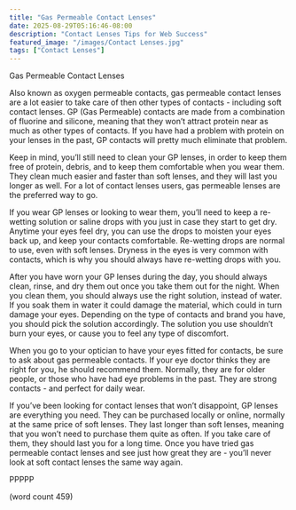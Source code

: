 ```yaml
---
title: "Gas Permeable Contact Lenses"
date: 2025-08-29T05:16:46-08:00
description: "Contact Lenses Tips for Web Success"
featured_image: "/images/Contact Lenses.jpg"
tags: ["Contact Lenses"]
---
```


Gas Permeable Contact Lenses

Also known as oxygen permeable contacts, gas permeable contact lenses are a lot easier to take care of then other types of contacts - including soft contact lenses.  GP (Gas Permeable) contacts are made from a combination of fluorine and silicone, meaning that they won’t attract protein near as much as other types of contacts.  If you have had a problem with protein on your lenses in the past, GP contacts will pretty much eliminate that problem.

Keep in mind, you’ll still need to clean your GP lenses, in order to keep them free of protein, debris, and to keep them comfortable when you wear them.  They clean much easier and faster than soft lenses, and they will last you longer as well. For a lot of contact lenses users, gas permeable lenses are the preferred way to go.

If you wear GP lenses or looking to wear them, you’ll need to keep a re-wetting solution or saline drops with you just in case they start to get dry.  Anytime your eyes feel dry, you can use the drops to moisten your eyes back up, and keep your contacts comfortable.  Re-wetting drops are normal to use, even with soft lenses.  Dryness in the eyes is very common with contacts, which is why you should always have re-wetting drops with you.

After you have worn your GP lenses during the day, you should always clean, rinse, and dry them out once you take them out for the night.  When you clean them, you should always use the right solution, instead of water. If you soak them in water it could damage the material, which could in turn damage your eyes.  Depending on the type of contacts and brand you have, you should pick the solution accordingly.  The solution you use shouldn’t burn your eyes, or cause you to feel any type of discomfort.

When you go to your optician to have your eyes fitted for contacts, be sure to ask about gas permeable contacts. If your eye doctor thinks they are right for you, he should recommend them.  Normally, they are for older people, or those who have had eye problems in the past.  They are strong contacts - and perfect for daily wear. 

If you’ve been looking for contact lenses that won’t disappoint, GP lenses are everything you need.  They can be purchased locally or online, normally at the same price of soft lenses.  They last longer than soft lenses, meaning that you won’t need to purchase them quite as often.  If you take care of them, they should last you for a long time.  Once you have tried gas permeable contact lenses and see just how great they are - you’ll never look at soft contact lenses the same way again.

PPPPP

(word count 459)

